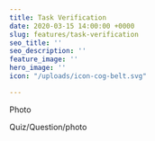 ```yaml
---
title: Task Verification
date: 2020-03-15 14:00:00 +0000
slug: features/task-verification
seo_title: ''
seo_description: ''
feature_image: ''
hero_image: ''
icon: "/uploads/icon-cog-belt.svg"

---
```

Photo

Quiz/Question/photo